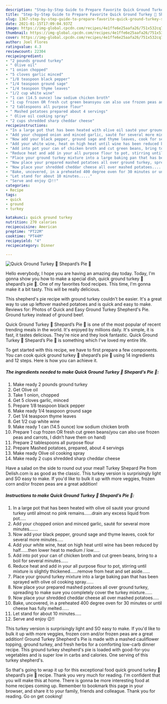 ```yaml
---
description: "Step-by-Step Guide to Prepare Favorite Quick Ground Turkey 🦃 Shepard’s Pie 🥧"
title: "Step-by-Step Guide to Prepare Favorite Quick Ground Turkey 🦃 Shepard’s Pie 🥧"
slug: 1367-step-by-step-guide-to-prepare-favorite-quick-ground-turkey-shepards-pie
date: 2021-01-15T17:09:04.937Z
image: https://img-global.cpcdn.com/recipes/4e1ffe6e25aafa26/751x532cq70/quick-ground-turkey-🦃-shepards-pie-🥧-recipe-main-photo.jpg
thumbnail: https://img-global.cpcdn.com/recipes/4e1ffe6e25aafa26/751x532cq70/quick-ground-turkey-🦃-shepards-pie-🥧-recipe-main-photo.jpg
cover: https://img-global.cpcdn.com/recipes/4e1ffe6e25aafa26/751x532cq70/quick-ground-turkey-🦃-shepards-pie-🥧-recipe-main-photo.jpg
author: Joel Flores
ratingvalue: 4.3
reviewcount: 22304
recipeingredient:
- "2 pounds ground turkey"
- " Olive oil"
- "1 onion chopped"
- "5 cloves garlic minced"
- "1/8 teaspoon black pepper"
- "1/4 teaspoon ground sage"
- "1/4 teaspoon thyme leaves"
- "1/2 cup white wine"
- "1 can (14.5 ounce) low sodium chicken broth"
- "1 cup frozen OR fresh cut green beansyou can also use frozen peas and carrots I didnt have them on hand"
- "2 tablespoons all purpose flour"
- " Mashed potatoes prepared about 4 servings"
- " Olive oil cooking spray"
- "2 cups shredded sharp cheddar cheese"
recipeinstructions:
- "In a large pot that has been heated with olive oil sauté your ground turkey until almost no pink remains......drain any excess liquid from pot....."
- "Add your chopped onion and minced garlic, sauté for several more minutes......."
- "Now add your black pepper, ground sage and thyme leaves, cook for several more minutes....."
- "Add your white wine, heat on high heat until wine has been reduced by half......then lower heat to medium / low....."
- "Add into pot your can of chicken broth and cut green beans, bring to a boil for several minutes......"
- "Reduce heat and add in your all purpose flour to pot, stirring until mixture is slightly thickened......remove from heat and set aside......"
- "Place your ground turkey mixture into a large baking pan that has been sprayed with olive oil cooking spray......"
- "Now place your prepared mashed potatoes all over ground turkey, spreading to make sure you completely cover the turkey mixture......"
- "Now place your shredded cheddar cheese all over mashed potatoes....."
- "Bake, uncovered, in a preheated 400 degree oven for 30 minutes or until cheese has fully melted......"
- "Let stand for about 10 minutes....."
- "Serve and enjoy 😉!!"
categories:
- Recipe
tags:
- quick
- ground
- turkey

katakunci: quick ground turkey 
nutrition: 270 calories
recipecuisine: American
preptime: "PT22M"
cooktime: "PT44M"
recipeyield: "4"
recipecategory: Dinner

---
```



![Quick Ground Turkey 🦃 Shepard’s Pie 🥧](https://img-global.cpcdn.com/recipes/4e1ffe6e25aafa26/751x532cq70/quick-ground-turkey-🦃-shepards-pie-🥧-recipe-main-photo.jpg)

Hello everybody, I hope you are having an amazing day today. Today, I'm gonna show you how to make a special dish, quick ground turkey 🦃 shepard’s pie 🥧. One of my favorites food recipes. This time, I'm gonna make it a bit tasty. This will be really delicious.

This shepherd&#39;s pie recipe with ground turkey couldn&#39;t be easier. It&#39;s a great way to use up leftover mashed potatoes and is quick and easy to make. Reviews for: Photos of Quick and Easy Ground Turkey Shepherd&#39;s Pie. Ground turkey instead of ground beef.

Quick Ground Turkey 🦃 Shepard’s Pie 🥧 is one of the most popular of recent trending meals in the world. It's enjoyed by millions daily. It's simple, it is fast, it tastes delicious. They're nice and they look fantastic. Quick Ground Turkey 🦃 Shepard’s Pie 🥧 is something which I've loved my entire life.


To get started with this recipe, we have to first prepare a few components. You can cook quick ground turkey 🦃 shepard’s pie 🥧 using 14 ingredients and 12 steps. Here is how you can achieve it.

<!--inarticleads1-->

##### The ingredients needed to make Quick Ground Turkey 🦃 Shepard’s Pie 🥧:

1. Make ready 2 pounds ground turkey
1. Get  Olive oil
1. Take 1 onion, chopped
1. Get 5 cloves garlic, minced
1. Prepare 1/8 teaspoon black pepper
1. Make ready 1/4 teaspoon ground sage
1. Get 1/4 teaspoon thyme leaves
1. Get 1/2 cup white wine
1. Make ready 1 can (14.5 ounce) low sodium chicken broth
1. Prepare 1 cup frozen OR fresh cut green beans(you can also use frozen peas and carrots, I didn’t have them on hand)
1. Prepare 2 tablespoons all purpose flour
1. Prepare  Mashed potatoes, prepared, about 4 servings
1. Make ready  Olive oil cooking spray
1. Make ready 2 cups shredded sharp cheddar cheese


Have a salad on the side to round out your meal! Turkey Shepard Pie from Delish.com is as good as the classic. This turkey version is surprisingly light and SO easy to make. If you&#39;d like to bulk it up with more veggies, frozen corn and/or frozen peas are a great addition! 

<!--inarticleads2-->

##### Instructions to make Quick Ground Turkey 🦃 Shepard’s Pie 🥧:

1. In a large pot that has been heated with olive oil sauté your ground turkey until almost no pink remains......drain any excess liquid from pot.....
1. Add your chopped onion and minced garlic, sauté for several more minutes.......
1. Now add your black pepper, ground sage and thyme leaves, cook for several more minutes.....
1. Add your white wine, heat on high heat until wine has been reduced by half......then lower heat to medium / low.....
1. Add into pot your can of chicken broth and cut green beans, bring to a boil for several minutes......
1. Reduce heat and add in your all purpose flour to pot, stirring until mixture is slightly thickened......remove from heat and set aside......
1. Place your ground turkey mixture into a large baking pan that has been sprayed with olive oil cooking spray......
1. Now place your prepared mashed potatoes all over ground turkey, spreading to make sure you completely cover the turkey mixture......
1. Now place your shredded cheddar cheese all over mashed potatoes.....
1. Bake, uncovered, in a preheated 400 degree oven for 30 minutes or until cheese has fully melted......
1. Let stand for about 10 minutes.....
1. Serve and enjoy 😉!!


This turkey version is surprisingly light and SO easy to make. If you&#39;d like to bulk it up with more veggies, frozen corn and/or frozen peas are a great addition! Ground Turkey Shepherd&#39;s Pie is made with a mashed cauliflower topping, ground turkey, and fresh herbs for a comforting low-carb dinner recipe. This ground turkey shepherd&#39;s pie is loaded with good-for-you vegetables and is super low in carbs and calories. One serving of this turkey shepherd&#39;s. 

So that's going to wrap it up for this exceptional food quick ground turkey 🦃 shepard’s pie 🥧 recipe. Thank you very much for reading. I'm confident that you will make this at home. There is gonna be more interesting food at home recipes coming up. Remember to bookmark this page in your browser, and share it to your family, friends and colleague. Thank you for reading. Go on get cooking!
